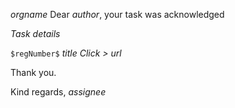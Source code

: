 $orgname$ 
Dear *$author$*, 
your task was acknowledged

*Task details*

`$regNumber$` $title$
_Click >_ $url$

Thank you.

Kind regards,
*$assignee$*
